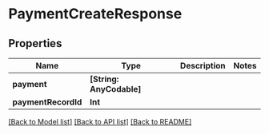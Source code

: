 # PaymentCreateResponse

## Properties
Name | Type | Description | Notes
------------ | ------------- | ------------- | -------------
**payment** | **[String: AnyCodable]** |  | 
**paymentRecordId** | **Int** |  | 

[[Back to Model list]](../README.md#documentation-for-models) [[Back to API list]](../README.md#documentation-for-api-endpoints) [[Back to README]](../README.md)


